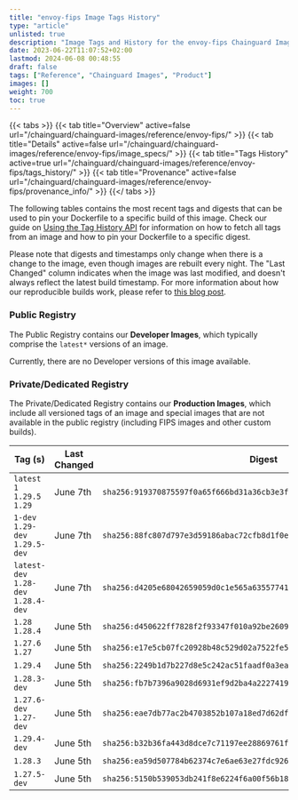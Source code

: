 ```yaml
---
title: "envoy-fips Image Tags History"
type: "article"
unlisted: true
description: "Image Tags and History for the envoy-fips Chainguard Image"
date: 2023-06-22T11:07:52+02:00
lastmod: 2024-06-08 00:48:55
draft: false
tags: ["Reference", "Chainguard Images", "Product"]
images: []
weight: 700
toc: true
---
```


{{< tabs >}}
{{< tab title="Overview" active=false url="/chainguard/chainguard-images/reference/envoy-fips/" >}}
{{< tab title="Details" active=false url="/chainguard/chainguard-images/reference/envoy-fips/image_specs/" >}}
{{< tab title="Tags History" active=true url="/chainguard/chainguard-images/reference/envoy-fips/tags_history/" >}}
{{< tab title="Provenance" active=false url="/chainguard/chainguard-images/reference/envoy-fips/provenance_info/" >}}
{{</ tabs >}}

The following tables contains the most recent tags and digests that can be used to pin your Dockerfile to a specific build of this image. Check our guide on [Using the Tag History API](/chainguard/chainguard-images/using-the-tag-history-api/) for information on how to fetch all tags from an image and how to pin your Dockerfile to a specific digest.

Please note that digests and timestamps only change when there is a change to the image, even though images are rebuilt every night. The "Last Changed" column indicates when the image was last modified, and doesn't always reflect the latest build timestamp. For more information about how our reproducible builds work, please refer to [this blog post](https://www.chainguard.dev/unchained/reproducing-chainguards-reproducible-image-builds).

### Public Registry
The Public Registry contains our **Developer Images**, which typically comprise the `latest*` versions of an image.

Currently, there are no Developer versions of this image available.

### Private/Dedicated Registry
The Private/Dedicated Registry contains our **Production Images**, which include all versioned tags of an image and special images that are not available in the public registry (including FIPS images and other custom builds).

| Tag (s)                               | Last Changed | Digest                                                                    |
|---------------------------------------|--------------|---------------------------------------------------------------------------|
|  `latest` `1` `1.29.5` `1.29`         | June 7th     | `sha256:919370875597f0a65f666bd31a36cb3e3f5df68c4adce8165842b3d5c7249ecf` |
|  `1-dev` `1.29-dev` `1.29.5-dev`      | June 7th     | `sha256:88fc807d797e3d59186abac72cfb8d1f0e9e305dbd9a1ed93d7373852ae13f87` |
|  `latest-dev` `1.28-dev` `1.28.4-dev` | June 7th     | `sha256:d4205e68042659059d0c1e565a6355774196309c20ed82ac2aa1147dd040ab10` |
|  `1.28` `1.28.4`                      | June 5th     | `sha256:d450622ff7828f2f93347f010a92be2609a9bbf2676fa5a6f22dba1f9eb30a4c` |
|  `1.27.6` `1.27`                      | June 5th     | `sha256:e17e5cb07fc20928b48c529d02a7522fe52cecf17afd6c160c72aa0e4c3fe061` |
|  `1.29.4`                             | June 5th     | `sha256:2249b1d7b227d8e5c242ac51faadf0a3ea6553786ef5f1f32461a0b5f62e95aa` |
|  `1.28.3-dev`                         | June 5th     | `sha256:fb7b7396a9028d6931ef9d2ba4a2227419315b24cf0f9fec3e572f288d7bb33c` |
|  `1.27.6-dev` `1.27-dev`              | June 5th     | `sha256:eae7db77ac2b4703852b107a18ed7d62df6040a1477acffcf70cc3d4f613a0ae` |
|  `1.29.4-dev`                         | June 5th     | `sha256:b32b36fa443d8dce7c71197ee28869761f46b1bbcdfbe3fce9b418e9c55e9e68` |
|  `1.28.3`                             | June 5th     | `sha256:ea59d507784b62374c7e6ae63e27fdc926f9a90c3bcc3e52e1af97f07e09f328` |
|  `1.27.5-dev`                         | June 5th     | `sha256:5150b539053db241f8e6224f6a00f56b18ae5b6304ee15111a8839333c7b1c09` |

